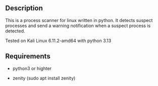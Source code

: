 ## Description

This is a process scanner for linux written in python. It detects suspect processes and send a warning notification when a suspect process is detected.

Tested on Kali Linux 6.11.2-amd64 with python 3.13

## Requirements

- python3 or highter

- zenity (sudo apt install zenity)

